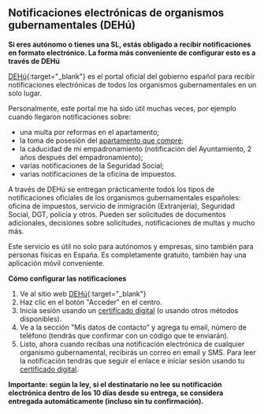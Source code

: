 ## Notificaciones electrónicas de organismos gubernamentales (DEHú)

**Si eres autónomo o tienes una SL, estás obligado a recibir notificaciones en formato electrónico. La forma más conveniente de configurar esto es a través de DEHú**

[DEHú](https://dehu.redsara.es/){:target="_blank"} es el portal oficial del gobierno español para recibir notificaciones electrónicas de todos los organismos gubernamentales en un solo lugar.

Personalmente, este portal me ha sido útil muchas veces, por ejemplo cuando llegaron notificaciones sobre:

- una multa por reformas en el apartamento;
- la toma de posesión del [apartamento que compré](#obtención-de-hipoteca-en-españa-como-autónomo-mi-experiencia-y-errores);
- la caducidad de mi empadronamiento (notificación del Ayuntamiento, 2 años después del empadronamiento);
- varias notificaciones de la Seguridad Social;
- varias notificaciones de la oficina de impuestos.

A través de DEHú se entregan prácticamente todos los tipos de notificaciones oficiales de los organismos gubernamentales españoles: oficina de impuestos, servicio de inmigración (Extranjería), Seguridad Social, DGT, policía y otros. Pueden ser solicitudes de documentos adicionales, decisiones sobre solicitudes, notificaciones de multas y mucho más.

Este servicio es útil no solo para autónomos y empresas, sino también para personas físicas en España. Es completamente gratuito, también hay una aplicación móvil conveniente.

**Cómo configurar las notificaciones**

1. Ve al sitio web [DEHú](https://dehu.redsara.es/){:target="_blank"}
2. Haz clic en el botón "Acceder" en el centro.
3. Inicia sesión usando un [certificado digital](#obtención-del-certificado-digital) (o usando otros métodos disponibles).
4. Ve a la sección "Mis datos de contacto" y agrega tu email, número de teléfono (tendrás que confirmar con un código que te enviarán).
5. Listo, ahora cuando recibas una notificación electrónica de cualquier organismo gubernamental, recibirás un correo en email y SMS. Para leer la notificación tendrás que seguir el enlace e iniciar sesión usando tu [certificado digital](#obtención-del-certificado-digital).

**Importante: según la ley, si el destinatario no lee su notificación electrónica dentro de los 10 días desde su entrega, se considera entregada automáticamente (incluso sin tu confirmación).**
